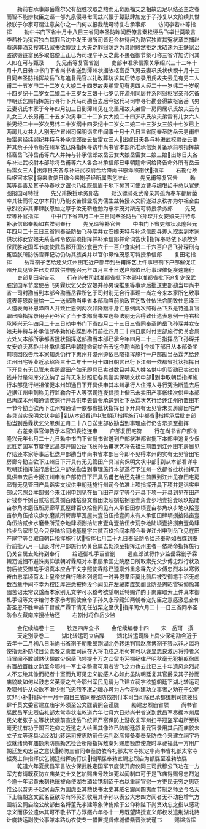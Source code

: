 <!-- { "loadSidebar": true } -->
　　勑前右承事郎岳霖尔父有战胜攻取之勲而无竒厖福艾之相故忠足以结圣主之眷而智不能辨权臣之诬一郁九泉侵寻七闰兹兴懐于鼙鼓肆加宠于子孙复以文阶续其世禄朕于尔家可谓注意矣尔之一门何以报我哉可特复右承事郎
　　访问李若朴等指挥
　　勑中书门下省十月十八日三省同奉圣防昨闻臣僚言秦桧诬岳飞举世莫敢言李若朴为狱官独白其罪吕沈中发王询所司皆迎合林待问为勘官独直其寃状章杰捕赵鼎送葬酒又搜其私家书欲傅致士大夫之罪翁防之为县尉毅然拒之沈昭逺为王鈇家治盗欲锻链富民多取倍偿王正已为司理卒平反之此不畏强御节槩可称三省详加访问其人如在可与甄录
　　先兄甫等复官省劄
　　吏部申准承信案关承绍兴三十二年十月十八日勑中书门下省尚书省送到潭州状据故枢宻岳飞男云妻巩氏状伏覩十月十三日同奉圣防指挥故岳飞与追复元官以礼改葬访求其后特与录用氏故夫云见有男二人甫二十五岁申二十二岁女大娘二十四岁故夫弟雷见有男四人经二十一岁纬二十岁纲十四岁纪十二岁女二娘二十三岁女三娘十七岁见在潭州同居并系阿翁枢宻亲孙乞备申朝廷乞赐指挥施行寻行下兵马司勘会去后今据兵马司申寻行勘会得故枢宻岳飞男云妻巩氏本家于今年四月初三日到潭州见在北里厢故夫弟雷一房同居巩氏故夫云有儿女三人长男甫二十五岁次男申二十二岁女大娘二十四岁巩氏故夫弟雷有儿女六人长男经二十一岁次男纬二十岁纲十四岁纪十二岁女二娘二十三岁女三娘十七岁已上两房儿女共九人别无诈冒州司保明诣实申闻事十月十八日三省同奉圣防岳云男甫申岳雷男经纬纲纪并特与补承信郎岳云岳雷女三人出嫁日夫各与补进武校尉岳云妻并其余子孙令所在州军依已降指挥寻访申尚书省本部所准承信案关备承前项指挥故枢宻岳飞孙岳甫等六人并特与补承信郎故岳云女大娘岳雷女二娘三娘出嫁日夫各与补进武校尉本部除将岳甫等六人各合补承信郎已申朝廷命词给降告命外所有岳云岳雷女三人出嫁日夫各与补进武校尉合给降尚书恩泽照劄伏指挥
　　右劄付故岳枢宻本家将来收使日缴今来劄子经所属陈乞准此
　　先兄甫等复官告
　　勑某等善善及其子孙春秋之谊也乃祖既信眉于地下矣其可使汝曹与编氓齿乎命以官勉图报国可特授
　　先兄甫换授承务郎告
　　勑汉骠骑死武帝录其孤为奉车都尉葢幸其壮而将之尔本将门乃能攻苦肄业剏为儒生兹特授以文阶遂进京秩亦为尔祖奋由忠烈没非其罪肆朕恩恤之厚于汝无靳也勉为忠孝茂对斯宠可特授承务郎
　　先兄琛等补官指挥
　　中书门下省四月二十三日同奉圣防岳飞孙琛并女安娘夫并特与补承信郎奉勑如右牒到奉行
　　先兄琛等补官告
　　中书门下省吏部状承隆兴元年四月二十三日三省同奉圣防岳飞孙琛并女安娘夫特与补承信郎寻差人取索到本家供状称女安娘夫系髙祚令依前项指挥并补承信郎并命词告伏指挥奉勑依下项故少保武胜定国军节度使武昌郡开国公食邑六千一百户食实封二千六百户岳飞孙琛刑有寃滥朕所防伤雪罪记功仍防其族类并以官尔厥惟茂恩可特授承信郎
　　复田宅指挥
　　岳霖劄子乞给还父江州田宅近户部申到岳甫陈乞上件事巳劄下户部催促江州开具见管并已卖过数供申隆兴元年四月三十日送户部依已行事理催促疾速施行
　　吏部复田宅告示
　　行在尚书司封准都省批下本部申准都省批下追复少保武胜定国军节度使岳飞男霖状乞父女安娘并孙男琛推恩等事承后批送吏部勘当申尚书省一司封勘当到本部今勘当岳霖所乞于司封别无合行事理一尚左今来本家所乞致事遗表等恩数量给一二一送部勘当申省本部勘当前执政官乞致仕依法合同致仕恩泽三人遗表荫补恩泽四人并致仕恩例两次非降黜中身亡恩例两次照得岳飞系是特追复官职已降指挥录用子孙补官了当于本部尚书左选条法别无合得致仕遗表恩例一侍右检承隆兴元年四月二十三日勑中书门下省四月二十三日三省同奉圣防岳飞孙琛并女安娘夫并特与补承信郎奉勑如右牒到奉行前批四月二十四日辰时付吏部施行仍关合属去处又本部所承都省批状指挥送部勘当本部已承今年四月二十三日指挥岳飞孙琛并女安娘夫髙祚并补承信郎已申朝廷命词给告去讫今勘当欲今状下部日从本部备坐前项因依告示本家知悉仍行下惠州并漳州遵依已降指挥施行一户部勘当岳霖乞给还江州田宅等业近承绍兴三十二年十一月十四日朝言已行下江州一依都省批状指挥日下开具有无见管未卖房廊田产如无即具已卖过数目并买人姓名供申仍契勘已卖过价钱并付是何库分送纳了当有无朱钞照证各具诣实保明文状申部到申取朝廷指挥施行本部见行继祖催促本州知通日下开具供申其本州承行人住滞人寻行究治断遣去后近据江州申到称见行监勒合干人等宿司连夜供攒上偕已未卖田产事帐续次供申本部已再牒本州知通请疾速行开具供申去请令承送到批下岳霖状乞行给还江州所置田宅一节今勘当欲再下江州知通请一依都省批状指挥日下开具有无见管未卖房廊田宅产各具诣实保明文状申部到从本部看详申取朝廷指挥施行申都省指挥承后批吏部勘当到岳霖状乞父恩例五月二十八日送吏部依勘当到事理施行仍告示须至指挥
　　右差亲事官仰告示本官知委讫连申
　　户部复田宅符
　　行在尚书省户部准隆兴元年七月二十九日勑中书门下省尚书省送到户部状准都省批下本部申追复少保武胜定国军节度使武昌郡开国公岳飞长孙岳甫状乞将先祖生前置到江州田宅房廊见存给还本家等事后批送户部勘当申尚书省本部目今即不见得本州的实有无见管田宅房廊今勘当欲下江州日下开具有无见管田产具诣实保明文状申部到从本部看详申取朝廷指挥施行后批送户部依勘当到事理施行本部遂行下江州一依都省批状指挥开具供申去后今据江州申准户部符日下开具岳甫乞给还先祖生前置到江州见存田宅房廊有无见管田产具诣实文状供申朝廷施行州司今依准上项指挥开具下项并是诣实申部伏乞照会本部据今来江州申到见在岳飞田产屋宇等今开具下项一开具到见在田产计钱参千捌百贰拾贰贯捌百陆拾叄文省田柒顷捌拾捌亩壹角壹步地壹拾壹顷玖拾陆亩参角水磨伍所房廊草瓦屋肆百玖拾捌间见有人承佃田参顷壹亩参角玖步地玖拾壹亩参角伍拾玖歩水磨贰所房廊草瓦屋共壹伯伍拾壹间未有人承佃田肆顷捌拾陆亩壹角伍拾贰步水磨叄所荒杂地肆顷捌拾陆亩壹角壹拾伍步荒杂地陆顷壹拾捌亩壹角肆拾步岳家市见今只存陆拾间地基屋宇共贰百玖拾间本部今看详江州申到岳飞见在田产屋宇等合取自朝廷指挥施行伏指挥七月二十九日奉圣防令给还奉勑如右牒到奉行前批八月一日辰时付户部施行仍关合属去处须至指挥江州主者一依勑命指挥施行仍关合属去处符到奉行
　　给还御札手诏省劄
　　通直郎试将作少监岳霖劄子霖輙沥诚悃不避诛夷仰渎朝听霖照对本家屡承国史院厯日所取索先父少傅忠烈行状及前后被受御笔手诏真本应合干文字照使霖除已遵禀外重念霖先父少傅忠烈本以寒微奋由忠孝顷荷太上皇帝拔自行阵名列通籍一时异恩羣臣莫比前后被受御笔手诏无虑数百章中间不幸为权臣厚诬悉被拘没今闻见在左藏南库架阁比防圣恩昭雪寃抑怜其幽苦诏太常议諡而本家别无文字可以稽考欲望朝廷特赐详酌于南库取索上件真本御札手诏等文字给付本家叅考照使庶令子孙久永珍藏知两朝眷宠先臣之意感激思奋仰荅圣恩不胜幸甚干冒威严霖下情无任战栗之至伏指挥闰六月二十一日三省同奉圣防令左藏南库搜检给还
　　右劄付将作岳少监






　　金佗续编卷十三
　　钦定四库全书
　　金佗续编卷十四
　　宋　岳珂　撰
　　天定别录巻二
　　湖北转运司立庙牒
　　湖北转运司牒上岳少保宅勘会近于去年十二月初八日准尚书省劄子朝散郎荆湖北务转运判官赵彦博劄子猥以非才滥将使指无补防埃日负素餐之责置司适在大将屯戍之地茍有可以褒显忠良激厉将帅者义当冒闻不敢缄黙伏覩故少保岳飞领提十万之众留屯沔鄂纪律严明秋毫无犯捐躯徇国有百战百胜之勲至今鄂州一军士卒整肃可用者皆飞之力也去此已三十年遗风余烈邦人不忘绘其像而祀者十室而九可见忠义能感人心如此虽防朝廷复其官爵录其子孙而庙貌缺如何以鼓忠义英豪之气今鄂州军民见请为飞建立祠宇欲望朝廷下湖北转运司及鄂州许从众欲不唯少慰飞忠烈不冺之魂亦可为方今将帅建功立事者之劝在于公朝实非小补指挥十一月十四日三省同奉圣防依劄付本司当司除已承都统制司摽拨钱肆千贯文委官建立庙宇外须至公文牒请照会谨牒
　　勑建忠烈庙省牒
　　尚书省牒武昌军忠烈庙礼部太常寺状准乾道六年七月六日勑尚书省送到武昌军奏据本州居民父老张子立等状伏覩前宣抚岳飞统师严宻保防上游收复军州扫平冦盗军屯所至秋毫无扰有功于国百姓仰之近逺之人绘圗其像昨已防朝廷叙复元官录用其后而庙貌未立子立等遂具状经湖北转运司披陈防前任运判赵彦博备奏奉圣防依今来建立祠宇将欲就绪尚有庙额未防赐勑乞检会所降指挥敷奏对赐庙额庶使歳时享祀福此一方用广朝廷旌劝忠臣之意伏勑防三省同奉圣防依令礼部太常寺拟定申尚书省礼部太常寺据奏上件指挥伏乞朝廷指挥施行伏指挥牒奉勑宜赐忠烈庙为额牒至准勑故牒
　　乾道六年夏武昌军言故少保武胜定国军节度使开府仪同三司武穆公飞功在一方军先有请既获防立庙矣吏士又乞加赐庙号敢昧死以闻制曰可于是飞庙得赐号忠烈迨今逾十年诏黄未刻也珖被命使湖右廼始镌制诏于右以重祠官慰一方吏民无穷之思窃惟公以竒男子起家山东为国虎臣其勲伐书太史其威名震闻四夷而节制之师至今名天下上临朝念文武名臣欲尽有怀英烈收用其子孙以表公大忠四方闻者无不动色增气方圗新公祠庙绘公故部曲名将董先李建等象俾侑飨于公仰称陛下尚贤劝忠之指以感动忠义而侈公遗休其可不敬书下方淳熈六年冬十一月既望降授宣义郎权发遣荆湖北路计度转运副使公事兼本路劝农使专一措置提督修城借紫晋张珖谨书
　　赐諡指挥
